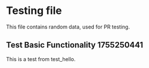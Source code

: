 # Testing file

This file contains random data, used for PR testing.


## Test Basic Functionality 1755250441

This is a test from test_hello.
